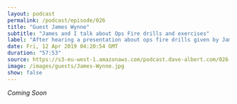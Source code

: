 ```yaml
---
layout: podcast
permalink: /podcast/episode/026
title: "Guest James Wynne"
subtitle: "James and I talk about Ops Fire drills and exercises"
label: "After hearing a presentation about ops fire drills given by James, which was something already on my mind, I wanted to talk with James more about the topic. jawynne@gmail.com | https://www.linkedin.com/in/jawynne/detail/contact-info/ | The Dungeons and Dragons talk is https://www.youtube.com/watch?v=WmizLzszopw"
date: Fri, 12 Apr 2019 04:20:54 GMT
duration: "57:53"
source: https://s3-eu-west-1.amazonaws.com/podcast.dave-albert.com/026-James-Wynne.mp3
image: /images/guests/James-Wynne.jpg
show: false
---
```


<i>Coming Soon</i>
